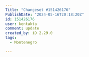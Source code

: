 ```yaml
---
Title: "Changeset #151426176"
PublishDate: "2024-05-16T20:18:20Z"
id: 151426176
user: kentakta
comment: update
created_by: iD 2.29.0
tags:
  - Montenegro

---
```

